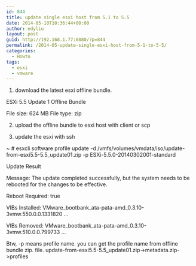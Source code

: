```yaml
---
id: 844
title: update single esxi host from 5.1 to 5.5
date: 2014-05-10T10:36:44+00:00
author: edyliu
layout: post
guid: http://192.168.1.77:8880/?p=844
permalink: /2014-05-update-single-esxi-host-from-5-1-to-5-5/
categories:
  - Howto
tags:
  - esxi
  - vmware
---
```

1. download the latest esxi offline bundle.
  
ESXi 5.5 Update 1 Offline Bundle
  
File size: 624 MB File type: zip

2. upload the offline bundle to esxi host with client or scp

3. update the esxi with ssh
  
~ # esxcli software profile update -d /vmfs/volumes/vmdata/iso/update-from-esxi5.5-5.5_update01.zip -p ESXi-5.5.0-20140302001-standard
  
Update Result
     
Message: The update completed successfully, but the system needs to be rebooted for the changes to be effective.
     
Reboot Required: true
     
VIBs Installed: VMware\_bootbank\_ata-pata-amd_0.3.10-3vmw.550.0.0.1331820 &#8230;
     
VIBs Removed: VMware\_bootbank\_ata-pata-amd_0.3.10-3vmw.510.0.0.799733 &#8230;

Btw, -p means profile name. you can get the profile name from offline bundle zip. file. update-from-esxi5.5-5.5_update01.zip->metadata.zip->profiles